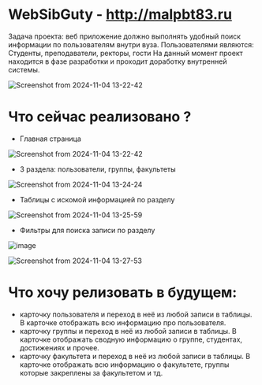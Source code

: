 # WebSibGuty - http://malpbt83.ru
Задача проекта: веб приложение должно выполнять удобный поиск информации по пользователям внутри вуза. 
Пользователями являются: Студенты, преподаватели, ректоры, гости 
На данный момент проект находится в фазе разработки и проходит доработку внутренней системы.

![Screenshot from 2024-11-04 13-22-42](https://github.com/user-attachments/assets/98fcd20c-7554-42c2-b5d1-467fd1695d17)

# Что сейчас реализовано ?

- Главная страница

![Screenshot from 2024-11-04 13-22-42](https://github.com/user-attachments/assets/613ce6a9-9625-4389-b89e-f52b145db464)

- 3 раздела: пользователи, группы, факультеты

![Screenshot from 2024-11-04 13-24-24](https://github.com/user-attachments/assets/cf6c4663-f65d-4c6c-bc0e-61f345c98d78)

- Таблицы с искомой информацией по разделу

![Screenshot from 2024-11-04 13-25-59](https://github.com/user-attachments/assets/e0e1ade3-059c-48f0-a08f-fff318432817)

- Фильтры для поиска записи по разделу

![image](https://github.com/user-attachments/assets/89316c28-e9cc-40b1-b46d-a1c4f03c6883)

![Screenshot from 2024-11-04 13-27-53](https://github.com/user-attachments/assets/201c7137-5b5e-4af0-8c9e-5d9ac9d355d9)

# Что хочу релизовать в будущем: 
- карточку пользователя и переход в неё из любой записи в таблицы. В карточке отображать всю информацию про пользователя.
- карточку группы и переход в неё из любой записи в таблицы. В карточке отображать сводную информацию о группе, студентах, достижениях и прочее.
- карточку факультета и переход в неё из любой записи в таблицы. В карточке отображать всю информацию о факультете, группы которые закреплены за факультетом и тд.

 
